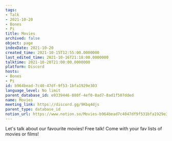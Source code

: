 ```yaml
---
tags:
- Talk
- 2021-10-20
- Bones
- Pi
title: Movies
archived: false
object: page
indexDate: 2021-10-20
created_time: 2021-10-15T12:55:00.0000000
last_edited_time: 2021-10-16T21:18:00.0000000
talktime: 2021-10-20T21:00:00.0000000
platform: Discord
hosts:
- Bones
- Pi
id: b964bead-7c40-47df-9f53-1bfa1929e303
language_level: No limit
parent_database_id: e9339446-880f-4ef0-8ad7-8ad1f507dded
name: Movies
meeting_link: https://discord.gg/9Kbq4djs
parent_type: database_id
notion_url: https://www.notion.so/Movies-b964bead7c4047df9f531bfa1929e303
---
```


Let's talk about our favourite movies!
Free talk! Come with your fav lists of movies or films!


